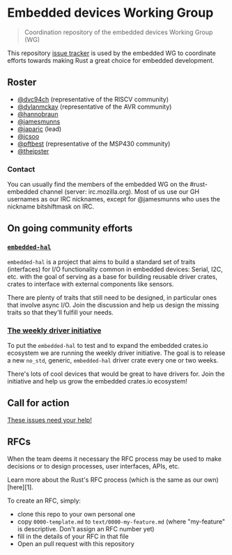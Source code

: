 # Embedded devices Working Group

> Coordination repository of the embedded devices Working Group (WG)

This repository [issue tracker] is used by the embedded WG to coordinate efforts towards making Rust
a great choice for embedded development.

[issue tracker]: https://github.com/rust-lang-nursery/embedded-wg/issues

## Roster

- [@dvc94ch][] (representative of the RISCV community)
- [@dylanmckay][] (representative of the AVR community)
- [@hannobraun]
- [@jamesmunns]
- [@japaric][] (lead)
- [@jcsoo]
- [@pftbest][] (representative of the MSP430 community)
- [@thejpster]

[@dvc94ch]: https://github.com/dvc94ch
[@dylanmckay]: https://github.com/dylanmckay
[@hannobraun]: https://github.com/hannobraun
[@jamesmunns]: https://github.com/jamesmunns
[@japaric]: https://github.com/japaric
[@jcsoo]: https://github.com/jcsoo
[@pftbest]: https://github.com/pftbest
[@thejpster]: https://github.com/thejpster

### Contact

You can usually find the members of the embedded WG on the #rust-embedded channel (server:
irc.mozilla.org). Most of us use our GH usernames as our IRC nicknames, except for @jamesmunns who
uses the nickname bitshiftmask on IRC.

## On going community efforts

### [`embedded-hal`]

[`embedded-hal`]: https://github.com/japaric/embedded-hal

`embedded-hal` is a project that aims to build a standard set of traits (interfaces) for I/O
functionality common in embedded devices: Serial, I2C, etc. with the goal of serving as a base for
building reusable driver crates, crates to interface with external components like sensors.

There are plenty of traits that still need to be designed, in particular ones that involve async
I/O. Join the discussion and help us design the missing traits so that they'll fulfill your needs.

### [The weekly driver initiative][wd]

To put the `embedded-hal` to test and to expand the embedded crates.io ecosystem we are running the
weekly driver initiative. The goal is to release a new `no_std`, generic, `embedded-hal` driver
crate every one or two weeks.

There's lots of cool devices that would be great to have drivers for. Join the initiative and help
us grow the embedded crates.io ecosystem!

[wd]: https://github.com/rust-lang-nursery/embedded-wg/issues/39

## Call for action

[These issues need your help!][cfa]

[cfa]: https://github.com/rust-lang-nursery/embedded-wg/issues?q=is%3Aissue+is%3Aopen+label%3Acall-for-action

## RFCs

When the team deems it necessary the RFC process may be used to make decisions or to design
processes, user interfaces, APIs, etc.

Learn more about the Rust's RFC process (which is the same as our own) [here][1].

To create an RFC, simply:
- clone this repo to your own personal one
- copy `0000-template.md` to `text/0000-my-feature.md` (where "my-feature" is
  descriptive. Don't assign an RFC number yet)
- fill in the details of your RFC in that file
- Open an pull request with this repository
